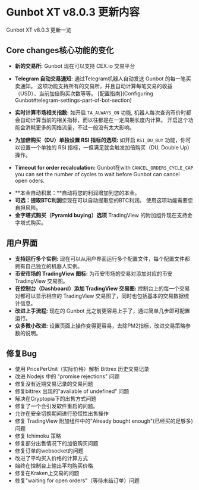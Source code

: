 # Gunbot XT v8.0.3 更新内容

Gunbot XT v8.0.3 更新一览


## Core changes核心功能的变化

- **新的交易所:** Gunbot 现在可以支持 CEX.io 交易平台
- **Telegram 自动交易通知:** 通过Telegram机器人自动发送 Gunbot 的每一笔买卖通知。 这项功能支持所有的交易所，并且自动计算每笔交易的收益（USD）、当前加倍购买次数等等。 [配置指南](Configuring Gunbot#telegram-settings-part-of-bot-section)
- **实时计算市场相关指数:** 如开启 `TA_ALWAYS_ON` 功能, 机器人每次查询币价时都会自动计算当前的相关指标，而以往都是在一定周期长度内计算。 开启这个功能会消耗更多的网络流量，不过一般没有太大影响。
- **为加倍购买（DU）单独设置 RSI 指标的选项:** 如开启 `RSI_DU_BUY` 功能，你可以设置一个单独的 RSI 指标，一但满足就会触发加倍购买（DU, Double Up）操作。

- **Timeout for order recalculation:** Gunbot在with `CANCEL_ORDERS_CYCLE_CAP` you can set the number of cycles to wait before Gunbot can cancel open oders.
<!-- - **订单出售增加了超时功能:** 如开启 `CANCEL_ORDERS_CYCLE_CAP` ，你可以设置一个查询次数，订单被最终出售前，会按照这个次数进行查询价格，决定是否取消。 -->

- **本金自动积累：**自动将您的利润增加到您的本金。
- **可选：提取BTC利润**您现在可以自动提取您的BTC利润。 使用这项功能需要您自担风险。
- **金字塔式购买（Pyramid buying）选项** TradingView 的附加组件现在支持金字塔式购买。



## 用户界面

- **支持运行多个实例:** 现在可以从用户界面运行多个配置文件，每个配置文件都拥有自己独立的机器人实例。
- **币安市场的 TradingView 图标:** 为币安市场的交易对添加对应的币安 TradingView 交易图。
- **在控制台（Dashboard）添加 TradingView 交易图:** 控制台上的每一个交易对都可以显示相应的 TradingView 交易图了，同时也包括基本的交易数据统计信息。
- **改进上手流程:** 现在的 Gunbot 比之前更容易上手了，通过简单几步即可配置运行。
- **众多微小改进:** 设置页面上操作变得更容易，去除PM2指标，改进交易策略参数的说明。



## 修复Bug

- 使用 PricePerUnit（实际价格）解析 Bittrex 历史交易记录
- 改进 Nodejs 中的 "promise rejections" 问题
- 修复没有近期交易记录的交易问题
- 修复bittrex 出现的"available of undefined" 问题
- 解决在Cryptopia下的出售方式问题
- 修复了一个会引发软件重启的问题。
- 允许在安全切换期间进行恐慌性出售操作
- 修复 TradingView 附加组件中的"Already bought enough"(已经买的足够多)问题
- 修复 Ichimoku 策略
- 修复部分出售情况下的加倍购买问题
- 修复订单的websocket的问题
- 改进了平均买入价格的计算方式
- 始终在控制台上输出平均购买价格
- 修复在Kraken上交易的问题
- 修复"waiting for open orders"（等待未结订单）问题
